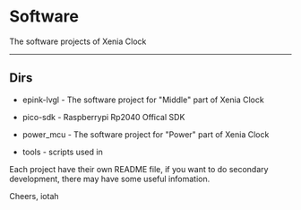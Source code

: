 Software
========================================

The software projects of Xenia Clock


----------------------------------------

Dirs
----------------------------------------

- epink-lvgl - The software project for "Middle" part of Xenia Clock

- pico-sdk - Raspberrypi Rp2040 Offical SDK

- power_mcu - The software project for "Power" part of Xenia Clock

- tools - scripts used in

Each project have their own README file, if you want to do secondary development,
there may have some useful infomation.

Cheers, iotah
